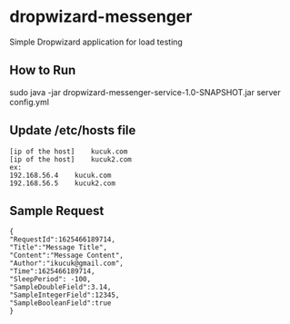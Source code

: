 # dropwizard-messenger

Simple Dropwizard application for load testing

## How to Run

sudo java -jar dropwizard-messenger-service-1.0-SNAPSHOT.jar server config.yml 

## Update /etc/hosts file 

```
[ip of the host]	kucuk.com
[ip of the host]	kucuk2.com
ex:
192.168.56.4	kucuk.com
192.168.56.5	kucuk2.com

```

## Sample Request

```
{ 
"RequestId":1625466189714,
"Title":"Message Title",
"Content":"Message Content",
"Author":"ikucuk@gmail.com",
"Time":1625466189714,
"SleepPeriod": -100,
"SampleDoubleField":3.14,
"SampleIntegerField":12345,
"SampleBooleanField":true
}

```
